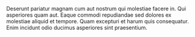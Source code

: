 Deserunt pariatur magnam cum aut nostrum qui molestiae facere in. Qui asperiores quam aut. Eaque commodi repudiandae sed dolores ex molestiae aliquid et tempore. Quam excepturi et harum quis consequatur. Enim incidunt odio ducimus asperiores sint praesentium.